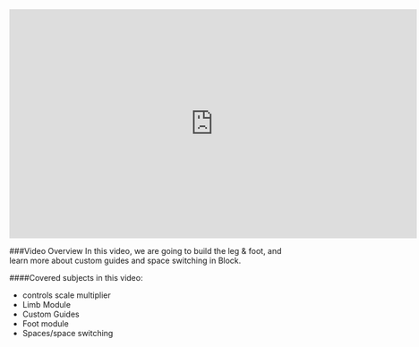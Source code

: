 <iframe width="728" height="409.5" src="https://www.youtube.com/embed/tC-PNN_tydY" frameborder="0" allow="accelerometer; autoplay; clipboard-write; encrypted-media; gyroscope; picture-in-picture" allowfullscreen></iframe>

###Video Overview
<font>
In this video, we are going to build the leg & foot, and learn more about custom guides and space switching in Block.
</font>

####Covered subjects in this video:
* controls scale multiplier
* Limb Module
* Custom Guides 
* Foot module
* Spaces/space switching